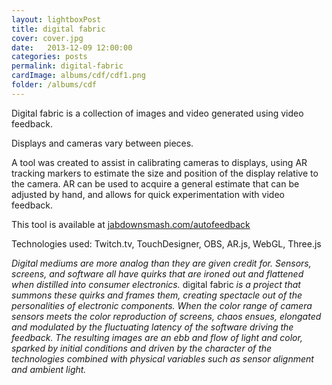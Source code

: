 ```yaml
---
layout: lightboxPost
title: digital fabric
cover: cover.jpg
date:   2013-12-09 12:00:00
categories: posts
permalink: digital-fabric
cardImage: albums/cdf/cdf1.png
folder: /albums/cdf
---
```


Digital fabric is a collection of images and video generated using video feedback.
<!--more-->
Displays and cameras vary between pieces.

A tool was created to assist in calibrating cameras to displays, using AR tracking markers to estimate the size and position of the display relative to the camera. AR can be used to acquire a general estimate that can be adjusted by hand, and allows for quick experimentation with video feedback.

This tool is available at [jabdownsmash.com/autofeedback](https://jabdownsmash.com/autofeedback/)

Technologies used: Twitch.tv, TouchDesigner, OBS, AR.js, WebGL, Three.js

_Digital mediums are more analog than they are given credit for. Sensors, screens, and software all have quirks that are ironed out and flattened when distilled into consumer electronics._ digital fabric _is a project that summons these quirks and frames them, creating spectacle out of the personalities of electronic components. When the color range of camera sensors meets the color reproduction of screens, chaos ensues, elongated and modulated by the fluctuating latency of the software driving the feedback. The resulting images are an ebb and flow of light and color, sparked by initial conditions and driven by the character of the technologies combined with physical variables such as sensor alignment and ambient light._
